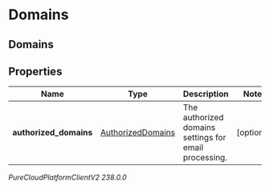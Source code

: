 # Domains

## Domains

## Properties

|Name | Type | Description | Notes|
|------------ | ------------- | ------------- | -------------|
| **authorized_domains** | [AuthorizedDomains](AuthorizedDomains) | The authorized domains settings for email processing. | [optional] |



_PureCloudPlatformClientV2 238.0.0_
